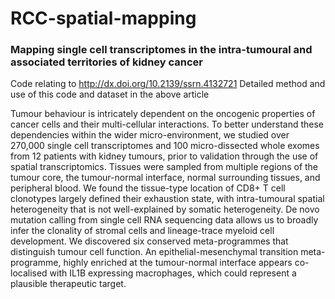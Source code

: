 # RCC-spatial-mapping
### Mapping single cell transcriptomes in the intra-tumoural and associated territories of kidney cancer

Code relating to http://dx.doi.org/10.2139/ssrn.4132721 Detailed method and use of this code and dataset in the above article

Tumour behaviour is intricately dependent on the oncogenic properties of cancer cells and their multi-cellular interactions. To better understand these dependencies within the wider micro-environment, we studied over 270,000 single cell transcriptomes and 100 micro-dissected whole exomes from 12 patients with kidney tumours, prior to validation through the use of spatial transcriptomics. Tissues were sampled from multiple regions of the tumour core, the tumour-normal interface, normal surrounding tissues, and peripheral blood. We found the tissue-type location of CD8+ T cell clonotypes largely defined their exhaustion state, with intra-tumoural spatial heterogeneity that is not well-explained by somatic heterogeneity. De novo mutation calling from single cell RNA sequencing data allows us to broadly infer the clonality of stromal cells and lineage-trace myeloid cell development. We discovered six conserved meta-programmes that distinguish tumour cell function. An epithelial-mesenchymal transition meta-programme, highly enriched at the tumour-normal interface appears co-localised with IL1B expressing macrophages, which could represent a plausible therapeutic target.

